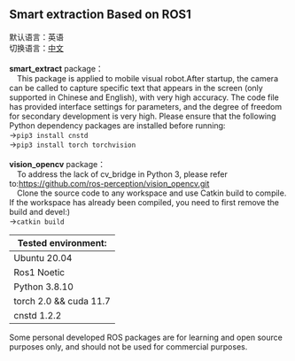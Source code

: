 ## Smart extraction Based on ROS1
默认语言：英语<br/>切换语言：[中文](https://github.com/Zeaulo/jinghao_ros/blob/main/README_cn.md)<br/><br/>
**smart_extract** package：<br/>
&emsp;This package is applied to mobile visual robot.After startup, the camera can be called to capture specific text that appears in the screen (only supported in Chinese and English), with very high accuracy. The code file has provided interface settings for parameters, and the degree of freedom for secondary development is very high. Please ensure that the following Python dependency packages are installed before running:<br/>->`pip3 install cnstd`<br/>->`pip3 install torch torchvision`
<br/><br/>
**vision_opencv** package：<br/>
&emsp;To address the lack of cv_bridge in Python 3, please refer to:https://github.com/ros-perception/vision_opencv.git
<br/>&emsp;Clone the source code to any workspace and use Catkin build to compile. If the workspace has already been compiled, you need to first remove the build and devel:)<br/>->`catkin build`

|Tested environment:|
|------------------|
|Ubuntu 20.04|
|Ros1 Noetic|
|Python 3.8.10|
|torch 2.0 && cuda 11.7|
|cnstd 1.2.2|

Some personal developed ROS packages are for learning and open source purposes only, and should not be used for commercial purposes.


